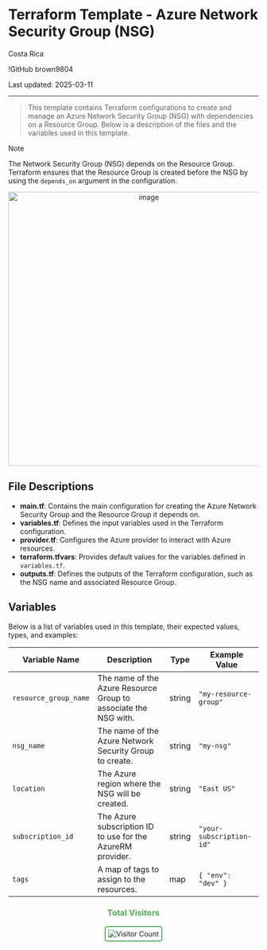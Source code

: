 # Terraform Template - Azure Network Security Group (NSG)

Costa Rica

!GitHub
brown9804

Last updated: 2025-03-11

------------------------------------------

> This template contains Terraform configurations to create and manage an Azure Network Security Group (NSG) with dependencies on a Resource Group. Below is a description of the files and the variables used in this template.

> [!NOTE]
> The Network Security Group (NSG) depends on the Resource Group. Terraform ensures that the Resource Group is created before the NSG by using the `depends_on` argument in the configuration.

<p align="center">
    <img width="550" alt="image" src="https://github.com/user-attachments/assets/83794940-2863-495e-9ac0-3e6ee1a4fea1">
</p>

## File Descriptions

- **main.tf**: Contains the main configuration for creating the Azure Network Security Group and the Resource Group it depends on.
- **variables.tf**: Defines the input variables used in the Terraform configuration.
- **provider.tf**: Configures the Azure provider to interact with Azure resources.
- **terraform.tfvars**: Provides default values for the variables defined in `variables.tf`.
- **outputs.tf**: Defines the outputs of the Terraform configuration, such as the NSG name and associated Resource Group.

## Variables

Below is a list of variables used in this template, their expected values, types, and examples:

| Variable Name         | Description                                      | Type   | Example Value         |
|-----------------------|--------------------------------------------------|--------|-----------------------|
| `resource_group_name` | The name of the Azure Resource Group to associate the NSG with. | string | `"my-resource-group"` |
| `nsg_name`            | The name of the Azure Network Security Group to create. | string | `"my-nsg"`            |
| `location`            | The Azure region where the NSG will be created. | string | `"East US"`           |
| `subscription_id`     | The Azure subscription ID to use for the AzureRM provider. | string | `"your-subscription-id"` |
| `tags`                | A map of tags to assign to the resources.        | map    | `{ "env": "dev" }`    |

<div align="center">
  <h3 style="color: #4CAF50;">Total Visitors</h3>
  <img src="https://profile-counter.glitch.me/brown9804/count.svg" alt="Visitor Count" style="border: 2px solid #4CAF50; border-radius: 5px; padding: 5px;"/>
</div>
